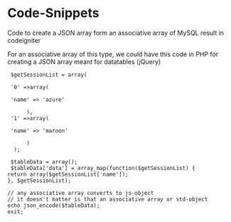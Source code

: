 # Code-Snippets
Code to create a JSON array form an associative array of MySQL result in codeigniter

For an associative array of this type, we could have this code in PHP for creating a JSON array meant for datatables (jQuery)

     $getSessionList = array(

     '0' =>array(

     'name' => 'azure'

          ),
     '1' =>array(

     'name' => 'maroon'

          )
      );

     $tableData = array();
     $tableData['data'] = array_map(function($getSessionList) {
    return array($getSessionList['name']);
    }, $getSessionList);

    // any associative array converts to js-object
    // it doesn't matter is that an associative array or std-object
    echo json_encode($tableData);
    exit;
